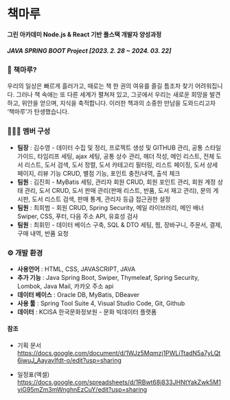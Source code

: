 # 책마루

**그린 아카데미 Node.js & React 기반 풀스택 개발자 양성과정**
##### JAVA SPRING BOOT Project [2023. 2. 28 ~ 2024. 03. 22]


### 📕 책마루?
우리의 일상은 빠르게 흘러가고, 때로는 책 한 권의 여유를 즐길 틈조차 찾기 어려워집니다. 그러나 책 속에는 또 다른 세계가 펼쳐져 있고, 그곳에서 우리는 새로운 희망을 발견하고, 위안을 얻으며, 지식을 축적합니다. 이러한 책과의 소중한 만남을 도와드리고자 ‘책마루’가 탄생했습니다.


### 🧑‍🤝‍🧑 멤버 구성

* **팀장** : 김수영 - 데이터 수집 및 정리, 프로젝트 생성 및 GITHUB 관리, 공통 스타일 가이드, 타임리프 세팅, ajax 세팅, 공통 상수 관리, 헤더 작성, 메인 리스트, 전체 도서 리스트, 도서 검색, 도서 정렬, 도서 카테고리 필터링, 리스트 페이징, 도서 상세 페이지, 리뷰 기능 CRUD, 별점 기능, 포인트 충전/내역, 출석 체크
* **팀원** : 김진희 - MyBatis 세팅, 관리자 회원 CRUD, 회원 포인트 관리, 회원 계정 상태 관리, 도서 CRUD, 도서 판매 관리(판매 리스트, 반품, 도서 재고 관리), 문의 게시판, 도서 리스트 검색, 판매 통계, 관리자 등급 접근권한 설정
* **팀원** : 최희범 - 회원 CRUD, Spring Security, 메일 라이브러리, 메인 배너 Swiper, CSS, 푸터, 다음 주소 API, 유효성 검사
* **팀원** : 최휘민 - 데이터 베이스 구축, SQL & DTO 세팅, 찜, 장바구니, 주문서, 결제, 구매 내역, 반품 요청
  

### ⚙ 개발 환경
* **사용언어** : HTML, CSS, JAVASCRIPT,  JAVA
* **추가 기능** : Java Spring Boot, Swiper, Thymeleaf, Spring Security, Lombok, Java Mail, 카카오 주소 api
* **데이터 베이스** : Oracle DB, MyBatis, DBeaver
* **사용 툴** : Spring Tool Suite 4, Visual Studio Code, Git, Github
* **데이터** : KCISA 한국문화정보원 - 문화 빅데이터 플랫폼


#### 참조
* 기획 문서  
https://docs.google.com/document/d/1WJz5Mqmzj1PWLiTtadN5a7yLQt6iwuJ_AayavIfdt-o/edit?usp=sharing

* 일정표(엑셀)  
https://docs.google.com/spreadsheets/d/1RBwt68j833JHNtYakZwk5M1yiG95mZm3mWnghnEzCuY/edit?usp=sharing

